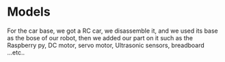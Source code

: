 # Models
For the car base, we got a RC car, we disassemble it, and we used its base as the bose of our robot, then we added our part on it such as the Raspberry py, DC motor, servo motor, Ultrasonic sensors, breadboard ...etc..